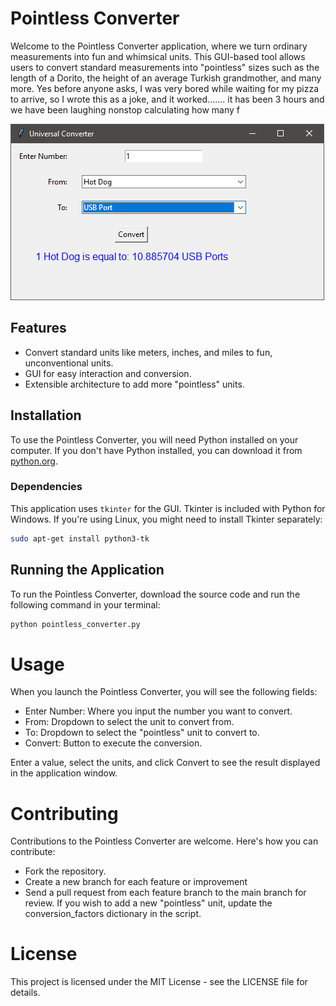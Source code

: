 # Pointless Converter

Welcome to the Pointless Converter application, where we turn ordinary measurements into fun and whimsical units. This GUI-based tool allows users to convert standard measurements into "pointless" sizes such as the length of a Dorito, the height of an average Turkish grandmother, and many more. Yes before anyone asks, I was very bored while waiting for my pizza to arrive, so I wrote this as a joke, and it worked....... it has been 3 hours and we have been laughing nonstop calculating how many f

![Sample](https://raw.githubusercontent.com/WhiskeyCoder/Pointless-Converter/main/Universal%20Converter.png)

## Features

- Convert standard units like meters, inches, and miles to fun, unconventional units.
- GUI for easy interaction and conversion.
- Extensible architecture to add more "pointless" units.

## Installation

To use the Pointless Converter, you will need Python installed on your computer. If you don't have Python installed, you can download it from [python.org](https://www.python.org/downloads/).

### Dependencies

This application uses `tkinter` for the GUI. Tkinter is included with Python for Windows. If you're using Linux, you might need to install Tkinter separately:

```bash
sudo apt-get install python3-tk
```

## Running the Application
To run the Pointless Converter, download the source code and run the following command in your terminal:
```bash
python pointless_converter.py
```

# Usage
When you launch the Pointless Converter, you will see the following fields:
- Enter Number: Where you input the number you want to convert.
- From: Dropdown to select the unit to convert from.
- To: Dropdown to select the "pointless" unit to convert to.
- Convert: Button to execute the conversion.

Enter a value, select the units, and click Convert to see the result displayed in the application window.

# Contributing
Contributions to the Pointless Converter are welcome. Here's how you can contribute:
- Fork the repository.
- Create a new branch for each feature or improvement
- Send a pull request from each feature branch to the main branch for review.
If you wish to add a new "pointless" unit, update the conversion_factors dictionary in the script.


# License
This project is licensed under the MIT License - see the LICENSE file for details.
